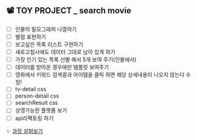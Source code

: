 ## 📽 TOY PROJECT _ search movie 
- [ ] 인물의 필모그래피 나열하기
- [ ] 별점 표현하기
- [ ] 보고싶은 목록 리스트 구현하기
- [ ] 새로고침시에도 데이터 그대로 남아 있게 하기 
- [ ] 가장 인기 있는 목록 선별 해서 5개 보여 주기(인물에서)
- [ ] 데이터를 받아온 경우에만 탬플릿 보여주기
- [ ] 영화에서 키워드 검색결과 아이템을 클릭 하면 해당 상세내용이 나오지 않는다 수정!
- [ ] tv-detail css
- [ ] person-detail css
- [ ] searchResult css
- [ ] 상영가능한 플랫폼 보기
- [ ] api리팩토링 하기

✨ [과정 살펴보기](https://github.com/gay0ung/Vue/commit/832c977ed84e3fc090f0c11715644953b796ce40)


